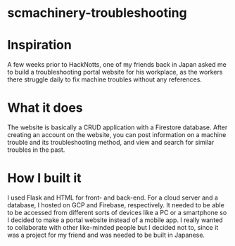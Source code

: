 # scmachinery-troubleshooting
# Inspiration

A few weeks prior to HackNotts, one of my friends back in Japan asked me to build a troubleshooting portal website for his workplace, as the workers there struggle daily to fix machine troubles without any references.

# What it does

The website is basically a CRUD application with a Firestore database. After creating an account on the website, you can post information on a machine trouble and its troubleshooting method, and view and search for similar troubles in the past.

# How I built it

I used Flask and HTML for front- and back-end. For a cloud server and a database, I hosted on GCP and Firebase, respectively. It needed to be able to be accessed from different sorts of devices like a PC or a smartphone so I decided to make a portal website instead of a mobile app. I really wanted to collaborate with other like-minded people but I decided not to, since it was a project for my friend and was needed to be built in Japanese.
